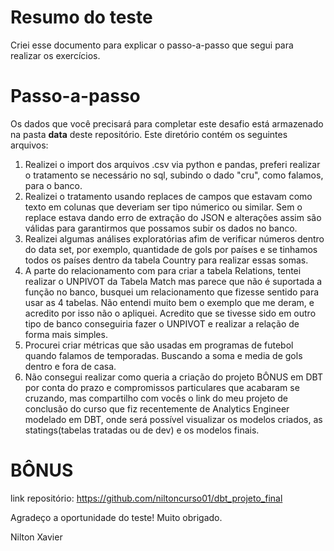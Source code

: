 # **Resumo do teste**

Criei esse documento para explicar o passo-a-passo que segui para realizar os exercícios.

# **Passo-a-passo**

Os dados que você precisará para completar este desafio está armazenado na pasta **data** deste repositório. Este diretório contém os seguintes arquivos:

1. Realizei o import dos arquivos .csv via python e pandas, preferi realizar o tratamento se necessário no sql, subindo o dado "cru", como falamos, para o banco.
2. Realizei o tratamento usando replaces de campos que estavam como texto em colunas que deveriam ser tipo númerico ou similar. Sem o replace estava dando erro de extração do JSON e alterações assim são válidas para garantirmos que possamos subir os dados no banco.
3. Realizei algumas análises exploratórias afim de verificar números dentro do data set, por exemplo, quantidade de gols por países e se tinhamos todos os países dentro da tabela Country para realizar essas somas. 
4. A parte do relacionamento com para criar a tabela Relations, tentei realizar o UNPIVOT da Tabela Match mas parece que não é suportada a função no banco, busquei um relacionamento que fizesse sentido para usar as 4 tabelas. Não entendi muito bem o exemplo que me deram, e acredito por isso não o apliquei. Acredito que se tivesse sido em outro tipo de banco conseguiria fazer o UNPIVOT e realizar a relação de forma mais simples.
5. Procurei criar métricas que são usadas em programas de futebol quando falamos de temporadas. Buscando a soma e media de gols dentro e fora de casa.
6. Não consegui realizar como queria a criação do projeto BÔNUS em DBT por conta do prazo e compromissos particulares que acabaram se cruzando, mas compartilho com vocês o link do meu projeto de conclusão do curso que fiz recentemente de Analytics Engineer modelado em DBT, onde será possível visualizar os modelos criados, as statings(tabelas tratadas ou de dev) e os modelos finais.

# **BÔNUS** 
link repositório: https://github.com/niltoncurso01/dbt_projeto_final

Agradeço a oportunidade do teste!
Muito obrigado.

Nilton Xavier
